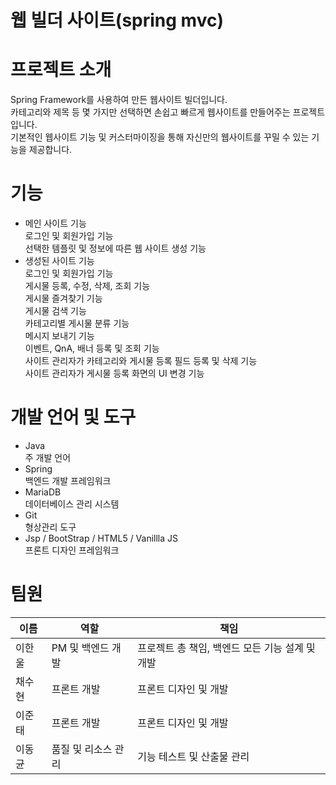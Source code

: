  # 웹 빌더 사이트(spring mvc)

# 프로젝트 소개
Spring Framework를 사용하여 만든 웹사이트 빌더입니다.     
카테고리와 제목 등 몇 가지만 선택하면 손쉽고 빠르게 웹사이트를 만들어주는 프로젝트입니다.   
기본적인 웹사이트 기능 및 커스터마이징을 통해 자신만의 웹사이트를 꾸밀 수 있는 기능을 제공합니다.   

# 기능      
- 메인 사이트 기능   
로그인 및 회원가입 기능   
선택한 템플릿 및 정보에 따른 웹 사이트 생성 기능   
- 생성된 사이트 기능   
로그인 및 회원가입 기능   
게시물 등록, 수정, 삭제, 조회 기능   
게시물 즐겨찾기 기능   
게시물 검색 기능   
카테고리별 게시물 분류 기능   
메시지 보내기 기능   
이벤트, QnA, 배너 등록 및 조회 기능   
사이트 관리자가 카테고리와 게시물 등록 필드 등록 및 삭제 기능   
사이트 관리자가 게시물 등록 화면의 UI 변경 기능   

# 개발 언어 및 도구   
- Java   
주 개발 언어   
- Spring   
백엔드 개발 프레임워크   
- MariaDB   
데이터베이스 관리 시스템   
- Git   
형상관리 도구   
- Jsp / BootStrap / HTML5 / Vanillla JS  
프론트 디자인 프레임워크   

# 팀원   
|이름|역할|책임|
|------|---|---|
|이한울|PM 및 백엔드 개발|프로젝트 총 책임, 백엔드 모든 기능 설계 및 개발|
|채수현|프론트 개발|프론트 디자인 및 개발|
|이준태|프론트 개발|프론트 디자인 및 개발|
|이동균|품질 및 리소스 관리|기능 테스트 및 산출물 관리| 
 
